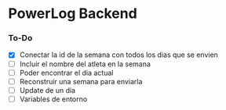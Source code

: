 # PowerLog Backend

### To-Do
- [x] Conectar la id de la semana con todos los dias que se envien
- [ ] Incluir el nombre del atleta en la semana
- [ ] Poder encontrar el dia actual
- [ ] Reconstruir una semana para enviarla
- [ ] Update de un dia 
- [ ] Variables de entorno